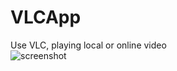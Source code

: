 # VLCApp
Use VLC, playing local or online video<br/>
![screenshot](https://github.com/willkernel/VLCApp/blob/master/png/preview.png")
